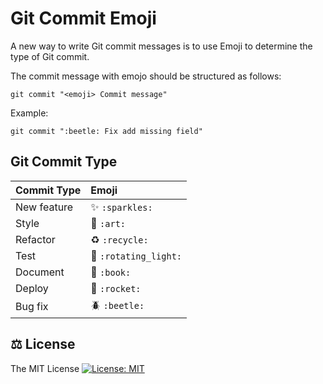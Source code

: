 # Git Commit Emoji

A new way to write Git commit messages is to use Emoji to determine the type of Git commit.

The commit message with emojo should be structured as follows:

```
git commit "<emoji> Commit message"
```

Example:

```
git commit ":beetle: Fix add missing field"
```

## Git Commit Type

|   Commit Type              | Emoji                                         |
|:---------------------------|:----------------------------------------------|
| New feature                | :sparkles: `:sparkles:`                       |
| Style                      | :art: `:art:`                                 |
| Refactor                   | :recycle: `:recycle:`                         |
| Test                       | :rotating_light: `:rotating_light:`           |
| Document                   | :book: `:book:`                               |
| Deploy                     | :rocket: `:rocket:`                           |
| Bug fix                    | :beetle: `:beetle:`                           |

## ⚖️ License

The MIT License [![License: MIT](https://img.shields.io/badge/License-MIT-yellow.svg)](https://opensource.org/licenses/MIT)
